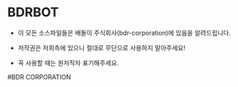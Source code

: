 # BDRBOT

* 이 모든 소스파일들은 배돌이 주식회사(bdr-corporation)에 있음을 알려드립니다.

* 저작권은 저희측에 있으니 절대로 무단으로 사용하지 말아주세요!

* 꼭 사용할 때는 원저작자 표기해주세요.


#BDR CORPORATION 
